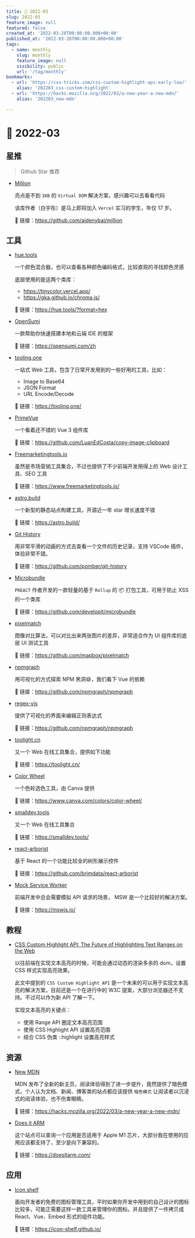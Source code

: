 ```yaml
---
title: 📖 2022-03
slug: 2022-03
feature_image: null
featured: false
created_at: '2022-03-28T00:00:00.000+00:00'
published_at: '2022-03-28T00:00:00.000+00:00'
tags:
  - name: monthly
    slug: monthly
    feature_image: null
    visibility: public
    url: '/tag/monthly'
bookmarks:
  - url: 'https://css-tricks.com/css-custom-highlight-api-early-loo/'
    alias: '202203_css-custom-highlight'
  - url: 'https://hacks.mozilla.org/2022/03/a-new-year-a-new-mdn/'
    alias: '202203_new-mdn'

---
```


# 📖 2022-03

## 星推

> Github Star 推荐

- [Million](https://github.com/aidenybai/million)

  亮点是不到 `1KB` 的 `Virtual DOM` 解决方案，感兴趣可以去看看代码

  该库作者（白宇彤）是马上即将加入 `Vercel` 实习的学生，年仅 17 岁。

  🔗 链接：https://github.com/aidenybai/million

## 工具

- [hue.tools](https://github.com/papyrs/stylo)

  一个颜色混合器，也可以查看各种颜色编码格式，比较直观的寻找颜色灵感

  底层使用的是这两个类库：

  * https://tinycolor.vercel.app/
  * https://gka.github.io/chroma.js/

  🔗 链接：https://hue.tools/?format=hex

  <ImageHub filename="202203_hue-tools.webp" />

- [OpenSumi](https://opensumi.com/zh)

  一款帮助你快速搭建本地和云端 IDE 的框架

  🔗 链接：https://opensumi.com/zh

- [tooling.one](https://tooling.one/)

  一站式 Web 工具，包含了日常开发用到的一些好用的工具，比如：

  * Image to Base64
  * JSON Format
  * URL Encode/Decode

  🔗 链接：https://tooling.one/

  <ImageHub filename="202203_tooling-one.webp" />

- [PrimeVue](https://github.com/primefaces/primevue)

  一个看着还不错的 Vue 3 组件库

  🔗 链接：https://github.com/LuanEdCosta/copy-image-clipboard

  <ImageHub filename="202203_prime-vue.webp" />

- [Freemarketingtools.io](https://www.freemarketingtools.io/)

  虽然是市场营销工具集合，不过也提供了不少前端开发用得上的 Web 设计工具、SEO 工具

  🔗 链接：https://www.freemarketingtools.io/

- [astro.build](https://astro.build/)

  一个新型的静态站点构建工具，开源近一年 star 增长速度不错

  🔗 链接：https://astro.build/

- [Git History](https://github.com/pomber/git-history)

  用非常平滑的动画的方式去查看一个文件的历史记录，支持 VSCode 插件，体验非常不错。

  🔗 链接：https://github.com/pomber/git-history

- [Microbundle](https://github.com/developit/microbundle)

  `PREACT` 作者开发的一款轻量的基于 `Rollup` 的 📦 打包工具，可用于防止 XSS 的一个类库

  🔗 链接：https://github.com/developit/microbundle

- [pixelmatch](https://github.com/mapbox/pixelmatch)
  
  图像对比算法，可以对比出来两张图片的差异，非常适合作为 UI 组件库的底层 UI 测试工具

  🔗 链接：https://github.com/mapbox/pixelmatch

- [npmgraph](https://github.com/npmgraph/npmgraph)
  
  用可视化的方式探索 NPM 黑洞😄，我们看下 Vue 的依赖

  🔗 链接：https://github.com/npmgraph/npmgraph

  <ImageHub filename="202203_npmgraph.webp" />

- [regex-vis](https://github.com/Bowen7/regex-vis)
  
  提供了可视化的界面来编辑正则表达式

  🔗 链接：https://github.com/npmgraph/npmgraph
  
  <ImageHub filename="202203_regex-vis.gif" />

- [toolight.cn](https://toolight.cn/)
  
  又一个 Web 在线工具集合，提供如下功能

  🔗 链接：https://toolight.cn/

  <ImageHub filename="202203_toolight-cn.webp" />

- [Color Wheel](https://www.canva.com/colors/color-wheel/)
  
  一个色轮选色工具，由 Canva 提供

  🔗 链接：https://www.canva.com/colors/color-wheel/

  <ImageHub filename="202203_color-wheel.webp" />

- [smalldev.tools](https://smalldev.tools/)
  
  又一个 Web 在线工具集合

  🔗 链接：https://smalldev.tools/

- [react-arborist](https://github.com/brimdata/react-arborist)
  
  基于 React 的一个功能比较全的树形展示控件

  🔗 链接：https://github.com/brimdata/react-arborist

  <ImageHub filename="202203_react-arborist.gif" />

- [Mock Service Worker](https://mswjs.io/)
  
  前端开发中总会需要模拟 API 请求的场景， MSW 是一个比较好的解决方案。

  🔗 链接：https://mswjs.io/

## 教程

- [CSS Custom Highlight API: The Future of Highlighting Text Ranges on the Web](https://css-tricks.com/css-custom-highlight-api-early-loo/)

  以往前端在实现文本高亮的时候，可能会通过动态的渲染多余的 dom，设置 CSS 样式实现高亮效果。

  此文中提到的 `CSS Custom Highlight API` 是一个未来的可以用于实现文本高亮的解决方案，目前还是一个在进行中的 W3C 提案，大部分浏览器还不支持。不过可以作为新 API 了解一下。

  实现文本高亮的关键点：

  - 使用 Range API 圈定文本高亮范围
  - 使用 CSS Highlight API 设置高亮范围
  - 结合 CSS 伪类 ::highlight 设置高亮样式

## 资源

- [New MDN](https://hacks.mozilla.org/2022/03/a-new-year-a-new-mdn/)

  MDN 发布了全新的新主页，阅读体验得到了进一步提升，竟然提供了暗色模式，个人认为文档、新闻、博客类的站点都应该提供 `暗色模式` 让阅读者以沉浸式的阅读体验，也不伤害眼睛。

  🔗 链接：https://hacks.mozilla.org/2022/03/a-new-year-a-new-mdn/

  <Bookmark alias="202203_new-mdn" size="small" />

- [Does it ARM](https://doesitarm.com/)

  这个站点可以查询一个应用是否适用于 Apple M1 芯片，大部分我在使用的应用应该都支持了，至少是向下兼容的。

  🔗 链接：https://doesitarm.com/

## 应用

- [Icon shelf](https://icon-shelf.github.io/)

  面向开发者的免费的图标管理工具，平时如果你开发中用到的自己设计的图标比较多，可能正需要这样一款工具来管理你的图标。并且提供了一件拷贝成 React、Vue、Embed 形式的组件功能。

  🔗 链接：https://icon-shelf.github.io/
  
  <ImageHub filename="202203_icon-shelf.webp" />
